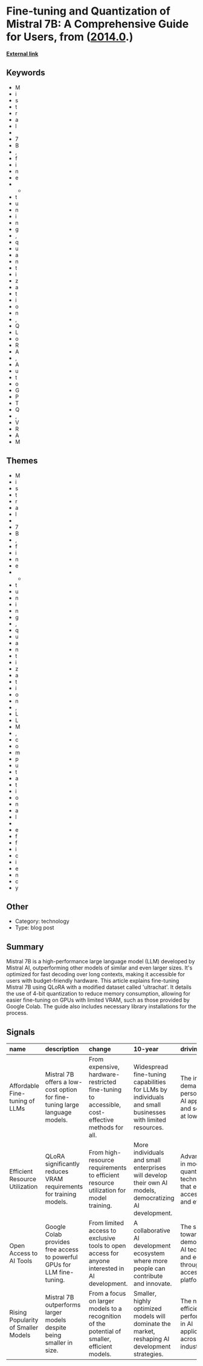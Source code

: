 # __Fine-tuning and Quantization of Mistral 7B: A Comprehensive Guide for Users__, from ([2014.0](https://kghosh.substack.com/p/2014.0).)

__[External link](https://towardsdatascience.com/mistral-7b-recipes-for-fine-tuning-and-quantization-on-your-computer-631401583f77)__



## Keywords

* M
* i
* s
* t
* r
* a
* l
*  
* 7
* B
* ,
* f
* i
* n
* e
* -
* t
* u
* n
* i
* n
* g
* ,
* q
* u
* a
* n
* t
* i
* z
* a
* t
* i
* o
* n
* ,
* Q
* L
* o
* R
* A
* ,
* A
* u
* t
* o
* G
* P
* T
* Q
* ,
* V
* R
* A
* M

## Themes

* M
* i
* s
* t
* r
* a
* l
*  
* 7
* B
* ,
* f
* i
* n
* e
* -
* t
* u
* n
* i
* n
* g
* ,
* q
* u
* a
* n
* t
* i
* z
* a
* t
* i
* o
* n
* ,
* L
* L
* M
* ,
* c
* o
* m
* p
* u
* t
* a
* t
* i
* o
* n
* a
* l
*  
* e
* f
* f
* i
* c
* i
* e
* n
* c
* y

## Other

* Category: technology
* Type: blog post

## Summary

Mistral 7B is a high-performance large language model (LLM) developed by Mistral AI, outperforming other models of similar and even larger sizes. It's optimized for fast decoding over long contexts, making it accessible for users with budget-friendly hardware. This article explains fine-tuning Mistral 7B using QLoRA with a modified dataset called 'ultrachat'. It details the use of 4-bit quantization to reduce memory consumption, allowing for easier fine-tuning on GPUs with limited VRAM, such as those provided by Google Colab. The guide also includes necessary library installations for the process.

## Signals

| name                                | description                                                                | change                                                                                         | 10-year                                                                                                  | driving-force                                                                             |   relevancy |
|:------------------------------------|:---------------------------------------------------------------------------|:-----------------------------------------------------------------------------------------------|:---------------------------------------------------------------------------------------------------------|:------------------------------------------------------------------------------------------|------------:|
| Affordable Fine-tuning of LLMs      | Mistral 7B offers a low-cost option for fine-tuning large language models. | From expensive, hardware-restricted fine-tuning to accessible, cost-effective methods for all. | Widespread fine-tuning capabilities for LLMs by individuals and small businesses with limited resources. | The increasing demand for personalized AI applications and services at lower costs.       |           4 |
| Efficient Resource Utilization      | QLoRA significantly reduces VRAM requirements for training models.         | From high-resource requirements to efficient resource utilization for model training.          | More individuals and small enterprises will develop their own AI models, democratizing AI development.   | Advancements in model quantization techniques that enhance accessibility and efficiency.  |           5 |
| Open Access to AI Tools             | Google Colab provides free access to powerful GPUs for LLM fine-tuning.    | From limited access to exclusive tools to open access for anyone interested in AI development. | A collaborative AI development ecosystem where more people can contribute and innovate.                  | The shift towards democratizing AI technology and education through accessible platforms. |           5 |
| Rising Popularity of Smaller Models | Mistral 7B outperforms larger models despite being smaller in size.        | From a focus on larger models to a recognition of the potential of smaller, efficient models.  | Smaller, highly optimized models will dominate the market, reshaping AI development strategies.          | The need for efficiency and performance in AI applications across various industries.     |           4 |